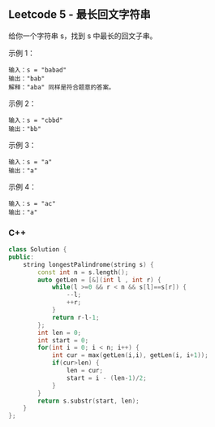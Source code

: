 ## Leetcode 5 - 最长回文字符串

给你一个字符串 s，找到 s 中最长的回文子串。

示例 1：
```
输入：s = "babad"
输出："bab"
解释："aba" 同样是符合题意的答案。
```
示例 2：
```
输入：s = "cbbd"
输出："bb"
```
示例 3：
```
输入：s = "a"
输出："a"
```
示例 4：
```
输入：s = "ac"
输出："a"
```
### C++
```c++
class Solution {
public:
    string longestPalindrome(string s) {
        const int n = s.length();
        auto getLen = [&](int l , int r) {
            while(l >=0 && r < n && s[l]==s[r]) {
                --l;
                ++r;
            }
            return r-l-1;
        };
        int len = 0;
        int start = 0;
        for(int i = 0; i < n; i++) {
            int cur = max(getLen(i,i), getLen(i, i+1));
            if(cur>len) {
                len = cur;
                start = i - (len-1)/2;
            }
        }
        return s.substr(start, len);
    }
};
```